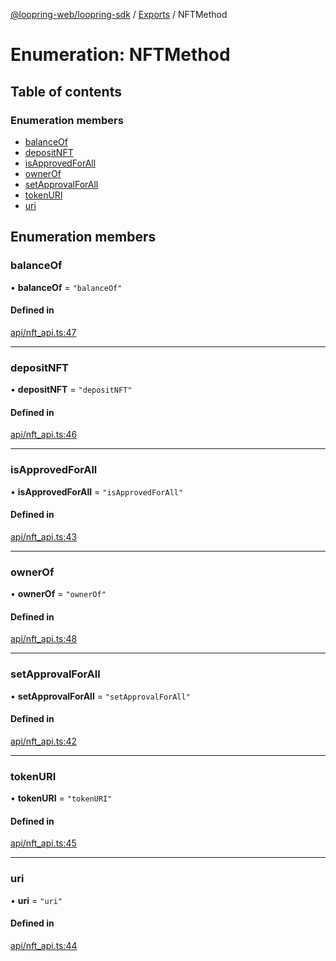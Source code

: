 [@loopring-web/loopring-sdk](../README.md) / [Exports](../modules.md) / NFTMethod

# Enumeration: NFTMethod

## Table of contents

### Enumeration members

- [balanceOf](NFTMethod.md#balanceof)
- [depositNFT](NFTMethod.md#depositnft)
- [isApprovedForAll](NFTMethod.md#isapprovedforall)
- [ownerOf](NFTMethod.md#ownerof)
- [setApprovalForAll](NFTMethod.md#setapprovalforall)
- [tokenURI](NFTMethod.md#tokenuri)
- [uri](NFTMethod.md#uri)

## Enumeration members

### balanceOf

• **balanceOf** = `"balanceOf"`

#### Defined in

[api/nft_api.ts:47](https://github.com/Loopring/loopring_sdk/blob/532648f/src/api/nft_api.ts#L47)

___

### depositNFT

• **depositNFT** = `"depositNFT"`

#### Defined in

[api/nft_api.ts:46](https://github.com/Loopring/loopring_sdk/blob/532648f/src/api/nft_api.ts#L46)

___

### isApprovedForAll

• **isApprovedForAll** = `"isApprovedForAll"`

#### Defined in

[api/nft_api.ts:43](https://github.com/Loopring/loopring_sdk/blob/532648f/src/api/nft_api.ts#L43)

___

### ownerOf

• **ownerOf** = `"ownerOf"`

#### Defined in

[api/nft_api.ts:48](https://github.com/Loopring/loopring_sdk/blob/532648f/src/api/nft_api.ts#L48)

___

### setApprovalForAll

• **setApprovalForAll** = `"setApprovalForAll"`

#### Defined in

[api/nft_api.ts:42](https://github.com/Loopring/loopring_sdk/blob/532648f/src/api/nft_api.ts#L42)

___

### tokenURI

• **tokenURI** = `"tokenURI"`

#### Defined in

[api/nft_api.ts:45](https://github.com/Loopring/loopring_sdk/blob/532648f/src/api/nft_api.ts#L45)

___

### uri

• **uri** = `"uri"`

#### Defined in

[api/nft_api.ts:44](https://github.com/Loopring/loopring_sdk/blob/532648f/src/api/nft_api.ts#L44)
